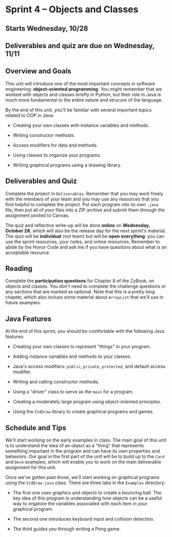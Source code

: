 # Sprint 4 &ndash; Objects and Classes

## Starts Wednesday, 10/28
## Deliverables and quiz are due on Wednesday, 11/11

## Overview and Goals
This unit will introduce one of the most important concepts in software engineering: **object-oriented programming**. You might remember that we worked with objects and classes
briefly in Python, but their role in Java is much more fundamental to the entire nature and strucure of the language.

By the end of this unit, you'll be familiar with several important topics related to OOP in Java:

- Creating your own classes with instance variables and methods.

- Writing constructor methods.

- Access modifiers for data and methods.

- Using classes to organize your programs.

- Writing graphical programs using a drawing library.


## Deliverables and Quiz

Complete the project in `Deliverables`. Remember that you may work freely with the members of your team and you may use any resources that you find helpful to
complete the project. Put each program into its own `.java` file, then put all of your files into a ZIP archive and submit them through the assignment posted to Canvas.

The quiz and reflective write-up will be done **online** on **Wednesday, October 28**, which will also be the release day for the next sprint's material. The quiz will be 
**individual** (not team) but will be **open everything**: you can use the sprint resources, your notes, and online resources. Remember to abide by the Honor Code 
and ask me if you have questions about what is an acceptable resource.

## Reading

Complete the **participation questions** for Chapter 8 of the ZyBook, on objects and classes. You don't need to complete the challenge questions or any sections that are marked as optional. Note that this is a pretty long chapter, which also inclues some material about `ArrayList` that we'll use in future examples.

## Java Features

At the end of this sprint, you should be comfortable with the following Java features:

- Creating your own classes to represent "things" in your program.

- Adding instance variables and methods to your classes.

- Java's access modifiers: `public`, `private`, `protected`, and default access modifier.

- Writing and calling constructor methods.

- Using a "driver" class to serve as the `main` for a program.

- Creating a moderately large program using object-oriented principles.

- Using the `StdDraw` library to create graphical programs and games.


## Schedule and Tips

We'll start working on the early examples in class. The main goal of this unit is to understand the idea of an object as a "thing" that represents something important in the
program and can have its own properties and behaviors. Our goal in the first part of the unit will be to build up to the `Card` and `Deck` examples, which will enable you to 
work on the main deliverable assignment for this unit.

Once we've gotten past those, we'll start working on graphical programs using the `StdDraw.java` class. There are three labs in the `Examples` directory:

- The first one uses graphics and objects to create a bouncing ball. The key idea of this program is understanding how objects can be a useful way to organize the variables
associated with each item in your graphical program.

- The second one introduces keyboard input and collision detection.

- The third guides you through writing a Pong game.
